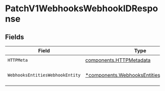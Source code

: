 # PatchV1WebhooksWebhookIDResponse


## Fields

| Field                                                                                                 | Type                                                                                                  | Required                                                                                              | Description                                                                                           |
| ----------------------------------------------------------------------------------------------------- | ----------------------------------------------------------------------------------------------------- | ----------------------------------------------------------------------------------------------------- | ----------------------------------------------------------------------------------------------------- |
| `HTTPMeta`                                                                                            | [components.HTTPMetadata](../../models/components/httpmetadata.md)                                    | :heavy_check_mark:                                                                                    | N/A                                                                                                   |
| `WebhooksEntitiesWebhookEntity`                                                                       | [*components.WebhooksEntitiesWebhookEntity](../../models/components/webhooksentitieswebhookentity.md) | :heavy_minus_sign:                                                                                    | Update a specific webhook                                                                             |